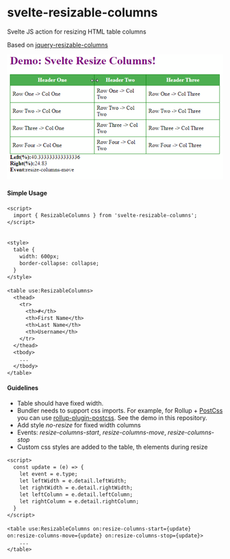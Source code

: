# svelte-resizable-columns
Svelte JS action for resizing HTML table columns

Based on [jquery-resizable-columns](https://github.com/dobtco/jquery-resizable-columns)

![Demo gif](doc/svelte-resize-columns-demo.gif)

#### Simple Usage

```
<script>
  import { ResizableColumns } from 'svelte-resizable-columns';
</script>


<style>
  table {
	width: 600px;
  	border-collapse: collapse;
  }
</style>

<table use:ResizableColumns>
  <thead>
    <tr>
      <th>#</th>
      <th>First Name</th>
      <th>Last Name</th>
      <th>Username</th>
    </tr>
  </thead>
  <tbody>
    ...
  </tbody>
</table>

```
#### Guidelines
- Table should have fixed width.
- Bundler needs to support css imports. For example, for Rollup + [PostCss](https://postcss.org/) you can use [rollup-plugin-postcss](https://github.com/egoist/rollup-plugin-postcss). See the demo in this repository.
- Add style *no-resize* for fixed width columns
- Events: *resize-columns-start*, *resize-columns-move*, *resize-columns-stop*
- Custom css styles are added to the table, th elements during resize

```
<script>    
  const update = (e) => {
	let event = e.type;
	let leftWidth = e.detail.leftWidth;
	let rightWidth = e.detail.rightWidth;
	let leftColumn = e.detail.leftColumn;
	let rightColumn = e.detail.rightColumn;
  }
</script>

<table use:ResizableColumns on:resize-columns-start={update} on:resize-columns-move={update} on:resize-columns-stop={update}>
    ...
</table>

```